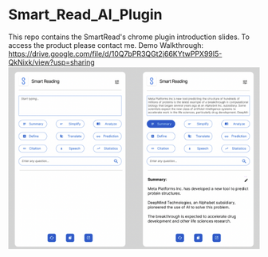 # Smart_Read_AI_Plugin
This repo contains the SmartRead's chrome plugin introduction slides. To access the product please contact me. 
Demo Walkthrough: https://drive.google.com/file/d/10Q7bPR3QGt2j66KYtwPPX99I5-QkNixk/view?usp=sharing
![alt text](https://github.com/yzw19990124/Smart_Read_AI_Plugin/blob/main/smUI.png)
